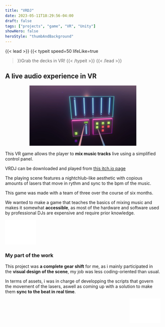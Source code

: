```yaml
---
title: "VRDJ"
date: 2023-05-11T18:29:56-04:00
draft: false
tags: ["projects", "game", "VR", "Unity"]
showHero: false
heroStyle: "thumbAndBackground"
---
```


{{< lead >}}
{{< typeit 
speed=50
lifeLike=true
>}}Grab the decks in VR!
{{< /typeit >}}
{{< /lead >}} 

## A live audio experience in VR

<p align="center"><img src="table.png"></p>

This VR game allows the player to **mix music tracks** live using a simplified control panel.

VRDJ can be downloaded and played from [this itch.io page](https://pierreraphaelwozny.itch.io/djvr)

The playing scene features a nightchlub-like aesthetic with copious amounts of lasers that move in rythm and sync to the bpm of the music.

This game was made with a team of three over the course of six months.

We wanted to make a game that teaches the basics of mixing music and makes it somewhat **accessible**, as most of the hardware and software used by professional DJs are expensive and require prior knowledge.

<p align="left"><img src="bitcrush.png" width=20%/></p>

### My part of the work
This project was **a complete gear shift** for me, as i mainly participated in the **visual design of the scene**, my job was less coding-oriented than usual.

In terms of assets, i was in charge of developping the scripts that govern the movement of the lasers, aswell as coming up with a solution to make them **sync to the beat in real time**.

<p align="right"><img src="noise.png" width=20%/></p>
